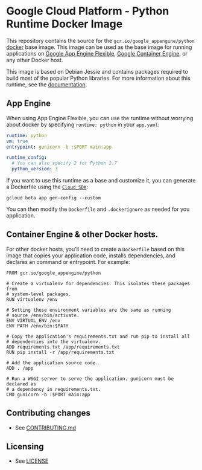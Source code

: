# Google Cloud Platform - Python Runtime Docker Image

This repository contains the source for the `gcr.io/google_appengine/python` [docker](https://docker.io) base image. This image can be used as the base image for running applications on [Google App Engine Flexible](https://cloud.google.com/appengine/docs/flexible/), [Google Container Engine](https://cloud.google.com/container-engine), or any other Docker host.

This image is based on Debian Jessie and contains packages required to build most of the popular Python libraries. For more information about this runtime, see the [documentation](https://cloud.google.com/appengine/docs/flexible/python/runtime).

## App Engine

When using App Engine Flexible, you can use the runtime without worrying about docker by specifying `runtime: python` in your `app.yaml`:

```yaml
runtime: python
vm: true
entrypoint: gunicorn -b :$PORT main:app

runtime_config:
  # You can also specify 2 for Python 2.7
  python_version: 3
```

If you want to use this runtime as a base and customize it, you can generate a Dockerfile using the [`Cloud SDK`](https://cloud.google.com/sdk/gcloud/reference/preview/app/gen-config):

    gcloud beta app gen-config --custom 

You can then modify the `Dockerfile` and `.dockerignore` as needed for you application.

## Container Engine & other Docker hosts.
  
For other docker hosts, you'll need to create a `Dockerfile` based on this image that copies your application code, installs dependencies, and declares an command or entrypoint. For example:

    FROM gcr.io/google_appengine/python
    
    # Create a virtualenv for dependencies. This isolates these packages from
    # system-level packages.
    RUN virtualenv /env
    
    # Setting these environment variables are the same as running
    # source /env/bin/activate.
    ENV VIRTUAL_ENV /env
    ENV PATH /env/bin:$PATH
    
    # Copy the application's requirements.txt and run pip to install all
    # dependencies into the virtualenv.
    ADD requirements.txt /app/requirements.txt
    RUN pip install -r /app/requirements.txt
    
    # Add the application source code.
    ADD . /app
    
    # Run a WSGI server to serve the application. gunicorn must be declared as
    # a dependency in requirements.txt.
    CMD gunicorn -b :$PORT main:app

## Contributing changes

* See [CONTRIBUTING.md](CONTRIBUTING.md)

## Licensing

* See [LICENSE](LICENSE)
